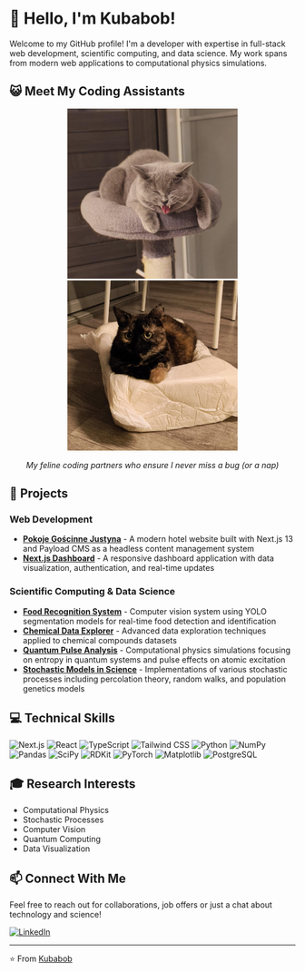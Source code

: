 # 👋 Hello, I'm Kubabob!

Welcome to my GitHub profile! I'm a developer with expertise in full-stack web development, scientific computing, and data science. My work spans from modern web applications to computational physics simulations.

## 😺 Meet My Coding Assistants

<div align="center">
  <img src="cat1.jpg" width="300" height="300" alt="My cat assistant #1" />
  <img src="cat2.jpg" width="300" height="300" alt="My cat assistant #2" />
  <p><i>My feline coding partners who ensure I never miss a bug (or a nap)</i></p>
</div>

## 🚀 Projects

### Web Development
- [**Pokoje Gościnne Justyna**](https://github.com/Kubabob/pokoje-goscinne-justyna) - A modern hotel website built with Next.js 13 and Payload CMS as a headless content management system
- [**Next.js Dashboard**](https://github.com/Kubabob/nextJsDashboard) - A responsive dashboard application with data visualization, authentication, and real-time updates

### Scientific Computing & Data Science
- [**Food Recognition System**](https://github.com/Kubabob/fridge_project) - Computer vision system using YOLO segmentation models for real-time food detection and identification
- [**Chemical Data Explorer**](https://github.com/Kubabob/chemical-data-explorer) - Advanced data exploration techniques applied to chemical compounds datasets
- [**Quantum Pulse Analysis**](https://github.com/Kubabob/quantum-pulse-analysis) - Computational physics simulations focusing on entropy in quantum systems and pulse effects on atomic excitation
- [**Stochastic Models in Science**](https://github.com/Kubabob/stochastic-models-in-science) - Implementations of various stochastic processes including percolation theory, random walks, and population genetics models

## 💻 Technical Skills

![Next.js](https://img.shields.io/badge/Next.js-000000?style=for-the-badge&logo=nextdotjs&logoColor=white)
![React](https://img.shields.io/badge/React-61DAFB?style=for-the-badge&logo=react&logoColor=black)
![TypeScript](https://img.shields.io/badge/TypeScript-3178C6?style=for-the-badge&logo=typescript&logoColor=white)
![Tailwind CSS](https://img.shields.io/badge/Tailwind-06B6D4?style=for-the-badge&logo=tailwindcss&logoColor=white)
![Python](https://img.shields.io/badge/Python-3776AB?style=for-the-badge&logo=python&logoColor=white)
![NumPy](https://img.shields.io/badge/NumPy-013243?style=for-the-badge&logo=numpy&logoColor=white)
![Pandas](https://img.shields.io/badge/Pandas-150458?style=for-the-badge&logo=pandas&logoColor=white)
![SciPy](https://img.shields.io/badge/SciPy-8CAAE6?style=for-the-badge&logo=scipy&logoColor=white)
![RDKit](https://img.shields.io/badge/RDKit-3670A0?style=for-the-badge)
![PyTorch](https://img.shields.io/badge/PyTorch-EE4C2C?style=for-the-badge&logo=pytorch&logoColor=white)
![Matplotlib](https://img.shields.io/badge/Matplotlib-11557c?style=for-the-badge)
![PostgreSQL](https://img.shields.io/badge/PostgreSQL-336791?style=for-the-badge&logo=postgresql&logoColor=white)

## 🎓 Research Interests
- Computational Physics
- Stochastic Processes
- Computer Vision
- Quantum Computing
- Data Visualization

## 📫 Connect With Me
Feel free to reach out for collaborations, job offers or just a chat about technology and science!

[![LinkedIn](https://img.shields.io/badge/LinkedIn-0077B5?style=for-the-badge&logo=linkedin&logoColor=white)](https://www.linkedin.com/in/kuba-bożek)

---

⭐️ From [Kubabob](https://github.com/Kubabob)
